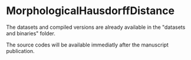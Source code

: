 # MorphologicalHausdorffDistance

The datasets and compiled versions are already available in the "datasets and binaries" folder.

The source codes will be available immediatly after the manuscript publication.
